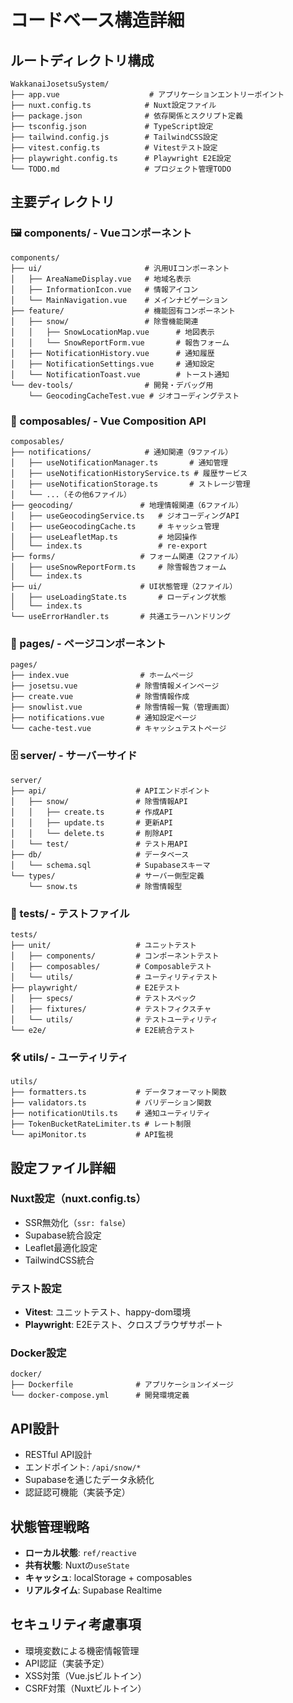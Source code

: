 # コードベース構造詳細

## ルートディレクトリ構成
```
WakkanaiJosetsuSystem/
├── app.vue                    # アプリケーションエントリーポイント
├── nuxt.config.ts            # Nuxt設定ファイル
├── package.json              # 依存関係とスクリプト定義
├── tsconfig.json             # TypeScript設定
├── tailwind.config.js        # TailwindCSS設定
├── vitest.config.ts          # Vitestテスト設定
├── playwright.config.ts      # Playwright E2E設定
└── TODO.md                   # プロジェクト管理TODO
```

## 主要ディレクトリ

### 🖼️ components/ - Vueコンポーネント
```
components/
├── ui/                       # 汎用UIコンポーネント
│   ├── AreaNameDisplay.vue   # 地域名表示
│   ├── InformationIcon.vue   # 情報アイコン
│   └── MainNavigation.vue    # メインナビゲーション
├── feature/                  # 機能固有コンポーネント
│   ├── snow/                 # 除雪機能関連
│   │   ├── SnowLocationMap.vue      # 地図表示
│   │   └── SnowReportForm.vue       # 報告フォーム
│   ├── NotificationHistory.vue      # 通知履歴
│   ├── NotificationSettings.vue     # 通知設定
│   └── NotificationToast.vue        # トースト通知
└── dev-tools/                # 開発・デバッグ用
    └── GeocodingCacheTest.vue # ジオコーディングテスト
```

### 🔧 composables/ - Vue Composition API
```
composables/
├── notifications/            # 通知関連（9ファイル）
│   ├── useNotificationManager.ts       # 通知管理
│   ├── useNotificationHistoryService.ts # 履歴サービス
│   ├── useNotificationStorage.ts       # ストレージ管理
│   └── ...（その他6ファイル）
├── geocoding/               # 地理情報関連（6ファイル）
│   ├── useGeocodingService.ts   # ジオコーディングAPI
│   ├── useGeocodingCache.ts     # キャッシュ管理
│   ├── useLeafletMap.ts         # 地図操作
│   └── index.ts                 # re-export
├── forms/                   # フォーム関連（2ファイル）
│   ├── useSnowReportForm.ts     # 除雪報告フォーム
│   └── index.ts
├── ui/                      # UI状態管理（2ファイル）
│   ├── useLoadingState.ts       # ローディング状態
│   └── index.ts
└── useErrorHandler.ts       # 共通エラーハンドリング
```

### 📄 pages/ - ページコンポーネント
```
pages/
├── index.vue                # ホームページ
├── josetsu.vue             # 除雪情報メインページ
├── create.vue              # 除雪情報作成
├── snowlist.vue            # 除雪情報一覧（管理画面）
├── notifications.vue       # 通知設定ページ
└── cache-test.vue          # キャッシュテストページ
```

### 🗄️ server/ - サーバーサイド
```
server/
├── api/                    # APIエンドポイント
│   ├── snow/               # 除雪情報API
│   │   ├── create.ts       # 作成API
│   │   ├── update.ts       # 更新API
│   │   └── delete.ts       # 削除API
│   └── test/               # テスト用API
├── db/                     # データベース
│   └── schema.sql          # Supabaseスキーマ
└── types/                  # サーバー側型定義
    └── snow.ts             # 除雪情報型
```

### 🧪 tests/ - テストファイル
```
tests/
├── unit/                   # ユニットテスト
│   ├── components/         # コンポーネントテスト
│   ├── composables/        # Composableテスト
│   └── utils/              # ユーティリティテスト
├── playwright/             # E2Eテスト
│   ├── specs/              # テストスペック
│   ├── fixtures/           # テストフィクスチャ
│   └── utils/              # テストユーティリティ
└── e2e/                    # E2E統合テスト
```

### 🛠️ utils/ - ユーティリティ
```
utils/
├── formatters.ts           # データフォーマット関数
├── validators.ts           # バリデーション関数
├── notificationUtils.ts    # 通知ユーティリティ
├── TokenBucketRateLimiter.ts # レート制限
└── apiMonitor.ts           # API監視
```

## 設定ファイル詳細

### Nuxt設定（nuxt.config.ts）
- SSR無効化（`ssr: false`）
- Supabase統合設定
- Leaflet最適化設定
- TailwindCSS統合

### テスト設定
- **Vitest**: ユニットテスト、happy-dom環境
- **Playwright**: E2Eテスト、クロスブラウザサポート

### Docker設定
```
docker/
├── Dockerfile              # アプリケーションイメージ
└── docker-compose.yml      # 開発環境定義
```

## API設計
- RESTful API設計
- エンドポイント: `/api/snow/*`
- Supabaseを通じたデータ永続化
- 認証認可機能（実装予定）

## 状態管理戦略
- **ローカル状態**: `ref/reactive`
- **共有状態**: Nuxtの`useState`
- **キャッシュ**: localStorage + composables
- **リアルタイム**: Supabase Realtime

## セキュリティ考慮事項
- 環境変数による機密情報管理
- API認証（実装予定）
- XSS対策（Vue.jsビルトイン）
- CSRF対策（Nuxtビルトイン）